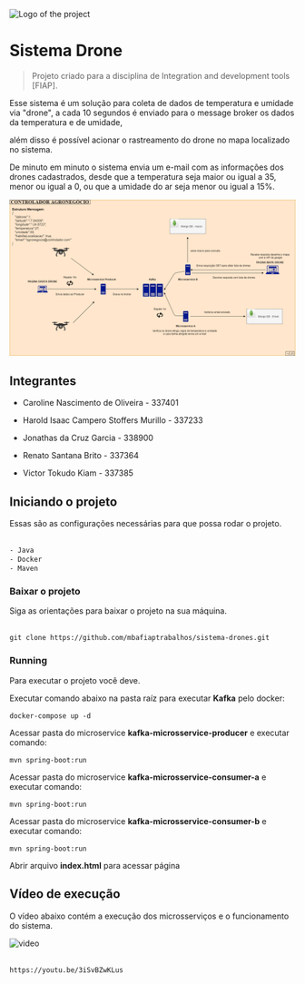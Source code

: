 
![Logo of the project](https://github.com/mbafiaptrabalhos/sistema-drones/blob/develop/index/assets/droneBranco.png)

  

# Sistema Drone

> Projeto criado para a disciplina de Integration and development tools [FIAP].

  

Esse sistema é um solução para coleta de dados de temperatura e umidade via "drone", a cada 10 segundos é enviado para o message broker os dados da temperatura e de umidade,

além disso é possível acionar o rastreamento do drone no mapa localizado no sistema.

De minuto em minuto o sistema envia um e-mail com as informações dos drones cadastrados, desde que a temperatura seja maior ou igual a 35, menor ou igual a 0, ou que a umidade do ar seja menor ou igual a 15%.


![diagrama](diagrama.png)
  

## Integrantes

  

- Caroline Nascimento de Oliveira - 337401

- Harold Isaac Campero Stoffers Murillo - 337233

- Jonathas da Cruz Garcia - 338900

- Renato Santana Brito - 337364

- Victor Tokudo Kiam - 337385

  

## Iniciando o projeto

  

Essas são as configurações necessárias para que possa rodar o projeto.

  

```shell

- Java
- Docker
- Maven

```

  

### Baixar o projeto

  

Siga as orientações para baixar o projeto na sua máquina.

  

```shell

git clone https://github.com/mbafiaptrabalhos/sistema-drones.git

```

  

### Running  

Para executar o projeto você deve.
  
  Executar comando abaixo na pasta raíz para executar **Kafka** pelo docker:
  ```shell
docker-compose up -d
```

Acessar pasta do microservice **kafka-microsservice-producer** e executar comando:

```shell
mvn spring-boot:run
```
Acessar pasta do microservice **kafka-microsservice-consumer-a** e executar comando:

```shell
mvn spring-boot:run
```

Acessar pasta do microservice **kafka-microsservice-consumer-b** e executar comando:

```shell
mvn spring-boot:run
```

Abrir arquivo **index.html** para acessar página
  

## Vídeo de execução

  

O vídeo abaixo contém a execução dos microsserviços e o funcionamento do sistema.

![video](video.gif)

```shell

https://youtu.be/3iSvBZwKLus

```
